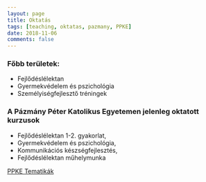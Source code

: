 ```yaml
---
layout: page
title: Oktatás
tags: [teaching, oktatas, pazmany, PPKE]
date: 2018-11-06
comments: false
---
```


### Főbb területek: 
- Fejlődéslélektan
- Gyermekvédelem és pszichológia
- Személyiségfejlesztő tréningek

### A Pázmány Péter Katolikus Egyetemen jelenleg oktatott kurzusok
- Fejlődéslélektan 1-2. gyakorlat, 
- Gyermekvédelem és pszichológia, 
- Kommunikációs készségfejlesztés,
- Fejlődéslélektan műhelymunka

[PPKE Tematikák](https://btk.ppke.hu/karunkrol/intezetek-tanszekek/pszichologiai-intezet/tanszekek-szervezeti-egysegek/fejlodes-es-klinikai-gyermeklelektan-tanszek/oktatoink/szabo-beata)

